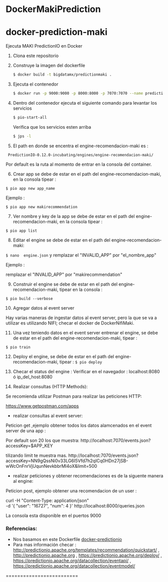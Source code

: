 # DockerMakiPrediction

docker-prediction-maki
======================

Ejecuta MAKI PredictionIO en Docker

1. Clona este repositorio

2. Construye la imagen del dockerfile 
    
    ```Bash
    $ docker build -t bigdatamx/predictionmaki .
    ```
    
3. Ejecuta el contenedor

    ```Bash
    $ docker run -p 9000:9000 -p 8000:8000 -p 7070:7070 --name predictionmaki -it bigdatamx/predictionmaki /bin/bash
    ```

4. Dentro del contenedor ejecuta el siguiente comando para levantar los servicios

    ```Bash
    $ pio-start-all
    ```
   
   Verifica que los servicios esten arriba

    ```Bash
    $ jps -l
    ```

5. El path en donde se encentra el  engine-recomendacion-maki es :

``` PredictionIO-0.12.0-incubating/engines/engine-recomendacion-maki/```

Por default es la ruta al momento de entrar en la consola del container. 

6. Crear app se debe de estar en el path del engine-recomendacion-maki, en la consola tipear :

```$ pio app new app_name``` 

Ejemplo :

```$ pio app new makirecommendation```



7. Ver nombre y key de la app se debe de estar en el path del engine-recomendacion-maki, en la consola tipear :

```$ pio app list```


8. Editar el engine  se debe de estar en el path del engine-recomendacion-maki: 

```$ nano  engine.json```  y remplazar  el  "INVALID_APP"  por   "el_nombre_app"

Ejemplo :

remplazar el  "INVALID_APP"  por   "makirecommendation"


9. Construir el engine se debe de estar en el path del engine-recomendacion-maki, tipear en la consola :

```$ pio build --verbose```



10. Agregar datos al event server

Hay varias maneras de ingestar datos al event server, pero la que se va a utilizar es utilizando NIFI; checar el docker  de DockerNifiMaki.




11. Una vez teniendo datos en el event server entrenar el engine, se debe de estar en el path del engine-recomendacion-maki, tipear :

```$ pio train```


12. Deploy el engine, se debe de estar en el path del engine-recomendacion-maki, tipear :
```$ pio deploy```


13. Checar el status del engine :
Verificar en el navegador :  localhost:8080  ó    ip_del_host:8080


14. Realizar consultas (HTTP Methods):

Se recomienda utilizar Postman para realizar las peticiones HTTP:

https://www.getpostman.com/apps


* realizar consultas al event server:

Peticion get ,ejemplo obtener todos los datos alamcenados en el event server de una app  :

Por default son 20 los que muestra:
http://localhost:7070/events.json?accessKey=$APP_KEY


tilizando limit te muestra mas.
http://localhost:7070/events.json?accessKey=NN9gQssNi0v33LG6I5Vfd7h2qICq0HDn27jSB-wWcOnFnrVjUqunNevkbbrMl4oX&limit=500



* realizar peticiones y obtener recomendaciones es de la siguente manera al engine:

Peticion post, ejemplo obtener una  recomendacion de un user :

curl -H "Content-Type: application/json" \
-d '{ "user": "16727", "num": 4 }' http://localhost:8000/queries.json




 La consola esta disponible en el puertos 9000

### Referencias:

 * Nos basamos en este Dockerfile [docker-predictionio](https://github.com/steveny2k/docker-predictionio)
* Para mas información checar : http://predictionio.apache.org/templates/recommendation/quickstart/  ,
http://predictionio.apache.org   , https://predictionio.apache.org/deploy/  ,  https://predictionio.apache.org/datacollection/eventapi/  ,  https://predictionio.apache.org/datacollection/eventmodel/

=========================
